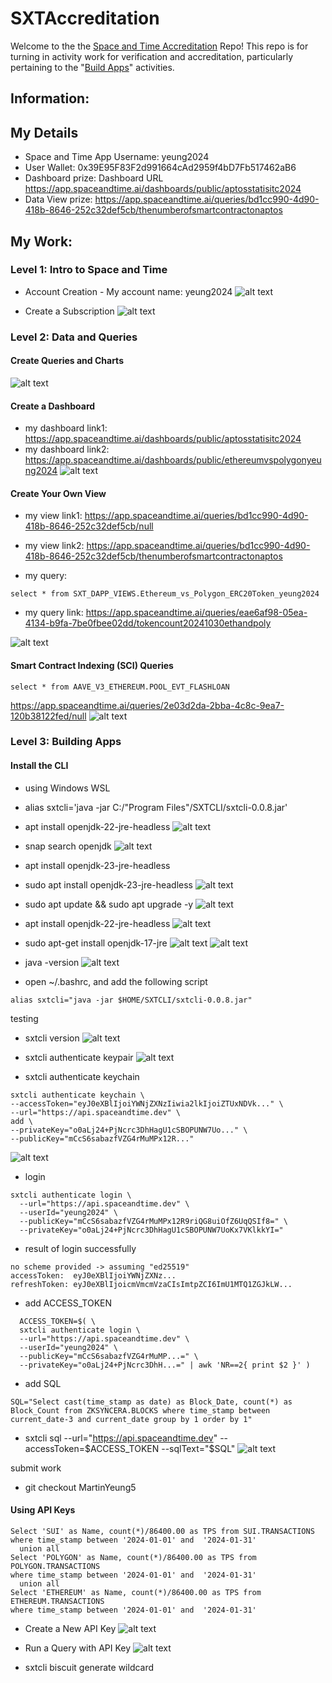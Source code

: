 # SXTAccreditation
Welcome to the the [Space and Time Accreditation](https://docs.spaceandtime.io/docs/accreditation) Repo! This repo is for turning in activity work for verification and accreditation, particularly pertaining to the "[Build Apps](https://docs.spaceandtime.io/docs/accreditation_apps)" activities.

## Information: 
## My Details
* Space and Time App Username: yeung2024
* User Wallet: 0x39E95F83F2d991664cAd2959f4bD7Fb517462aB6
* Dashboard prize: Dashboard URL
https://app.spaceandtime.ai/dashboards/public/aptosstatisitc2024
* Data View prize:
https://app.spaceandtime.ai/queries/bd1cc990-4d90-418b-8646-252c32def5cb/thenumberofsmartcontractonaptos


## My Work:
### Level 1: Intro to Space and Time
* Account Creation - My account name: yeung2024
![alt text](https://github.com/MartinYeung5/SXTAccreditation/blob/MartinYeung5/images/13.png?raw=true)

* Create a Subscription
![alt text](https://github.com/MartinYeung5/SXTAccreditation/blob/MartinYeung5/images/14.png?raw=true)

### Level 2: Data and Queries
#### Create Queries and Charts
![alt text](https://github.com/MartinYeung5/SXTAccreditation/blob/MartinYeung5/images/15.png?raw=true)

#### Create a Dashboard
* my dashboard link1: https://app.spaceandtime.ai/dashboards/public/aptosstatisitc2024
* my dashboard link2: https://app.spaceandtime.ai/dashboards/public/ethereumvspolygonyeung2024
![alt text](https://github.com/MartinYeung5/SXTAccreditation/blob/MartinYeung5/images/16.png?raw=true)

#### Create Your Own View
* my view link1: https://app.spaceandtime.ai/queries/bd1cc990-4d90-418b-8646-252c32def5cb/null
* my view link2: https://app.spaceandtime.ai/queries/bd1cc990-4d90-418b-8646-252c32def5cb/thenumberofsmartcontractonaptos

* my query:
```
select * from SXT_DAPP_VIEWS.Ethereum_vs_Polygon_ERC20Token_yeung2024
```
* my query link:
https://app.spaceandtime.ai/queries/eae6af98-05ea-4134-b9fa-7be0fbee02dd/tokencount20241030ethandpoly

![alt text](https://github.com/MartinYeung5/SXTAccreditation/blob/MartinYeung5/images/17.png?raw=true)

#### Smart Contract Indexing (SCI) Queries
```
select * from AAVE_V3_ETHEREUM.POOL_EVT_FLASHLOAN
```
https://app.spaceandtime.ai/queries/2e03d2da-2bba-4c8c-9ea7-120b38122fed/null
![alt text](https://github.com/MartinYeung5/SXTAccreditation/blob/MartinYeung5/images/18.png?raw=true)

### Level 3: Building Apps
#### Install the CLI
* using Windows WSL

* alias sxtcli='java -jar C:/"Program Files"/SXTCLI/sxtcli-0.0.8.jar'

* apt install openjdk-22-jre-headless
![alt text](https://github.com/MartinYeung5/SXTAccreditation/blob/MartinYeung5/images/1.png?raw=true)

* snap search openjdk
![alt text](https://github.com/MartinYeung5/SXTAccreditation/blob/MartinYeung5/images/2.png?raw=true)

* apt install openjdk-23-jre-headless
* sudo apt install openjdk-23-jre-headless
![alt text](https://github.com/MartinYeung5/SXTAccreditation/blob/MartinYeung5/images/3.png?raw=true)

* sudo apt update && sudo apt upgrade -y
![alt text](https://github.com/MartinYeung5/SXTAccreditation/blob/MartinYeung5/images/4.png?raw=true)

* apt install openjdk-22-jre-headless
![alt text](https://github.com/MartinYeung5/SXTAccreditation/blob/MartinYeung5/images/5.png?raw=true)

* sudo apt-get install openjdk-17-jre
![alt text](https://github.com/MartinYeung5/SXTAccreditation/blob/MartinYeung5/images/6.png?raw=true)
![alt text](https://github.com/MartinYeung5/SXTAccreditation/blob/MartinYeung5/images/7.png?raw=true)

* java -version
![alt text](https://github.com/MartinYeung5/SXTAccreditation/blob/MartinYeung5/images/8.png?raw=true)

* open  ~/.bashrc, and add the following script
```
alias sxtcli="java -jar $HOME/SXTCLI/sxtcli-0.0.8.jar"
```

testing
* sxtcli version
![alt text](https://github.com/MartinYeung5/SXTAccreditation/blob/MartinYeung5/images/9.png?raw=true)

* sxtcli authenticate keypair
![alt text](https://github.com/MartinYeung5/SXTAccreditation/blob/MartinYeung5/images/10.png?raw=true)


* sxtcli authenticate keychain
```
sxtcli authenticate keychain \
--accessToken="eyJ0eXBlIjoiYWNjZXNzIiwia2lkIjoiZTUxNDVk..." \
--url="https://api.spaceandtime.dev" \
add \
--privateKey="o0aLj24+PjNcrc3DhHagU1cSBOPUNW7Uo..." \
--publicKey="mCcS6sabazfVZG4rMuMPx12R..."
```
![alt text](https://github.com/MartinYeung5/SXTAccreditation/blob/MartinYeung5/images/11.png?raw=true)

* login
```
sxtcli authenticate login \
  --url="https://api.spaceandtime.dev" \
  --userId="yeung2024" \
  --publicKey="mCcS6sabazfVZG4rMuMPx12R9riQG8uiOfZ6UqQSIf8=" \
  --privateKey="o0aLj24+PjNcrc3DhHagU1cSBOPUNW7UoKx7VKlkkYI="
```

* result of login successfully
```
no scheme provided -> assuming "ed25519"
accessToken:  eyJ0eXBlIjoiYWNjZXNz...
refreshToken: eyJ0eXBlIjoicmVmcmVzaCIsImtpZCI6ImU1MTQ1ZGJkLW...
```

* add ACCESS_TOKEN
```
  ACCESS_TOKEN=$( \
  sxtcli authenticate login \
  --url="https://api.spaceandtime.dev" \
  --userId="yeung2024" \
  --publicKey="mCcS6sabazfVZG4rMuMP...=" \
  --privateKey="o0aLj24+PjNcrc3DhH...=" | awk 'NR==2{ print $2 }' )
```

* add SQL
```
SQL="Select cast(time_stamp as date) as Block_Date, count(*) as Block_Count from ZKSYNCERA.BLOCKS where time_stamp between current_date-3 and current_date group by 1 order by 1"
```

* sxtcli sql --url="https://api.spaceandtime.dev" --accessToken=$ACCESS_TOKEN --sqlText="$SQL"
![alt text](https://github.com/MartinYeung5/SXTAccreditation/blob/MartinYeung5/images/12.png?raw=true)

submit work
* git checkout MartinYeung5


#### Using API Keys
```
Select 'SUI' as Name, count(*)/86400.00 as TPS from SUI.TRANSACTIONS
where time_stamp between '2024-01-01' and  '2024-01-31'
  union all 
Select 'POLYGON' as Name, count(*)/86400.00 as TPS from POLYGON.TRANSACTIONS
where time_stamp between '2024-01-01' and  '2024-01-31'
  union all 
Select 'ETHEREUM' as Name, count(*)/86400.00 as TPS from ETHEREUM.TRANSACTIONS
where time_stamp between '2024-01-01' and  '2024-01-31'
```
* Create a New API Key
![alt text](https://github.com/MartinYeung5/SXTAccreditation/blob/MartinYeung5/images/19.png?raw=true)

* Run a Query with API Key
![alt text](https://github.com/MartinYeung5/SXTAccreditation/blob/MartinYeung5/images/20.png?raw=true)

* sxtcli biscuit generate wildcard


